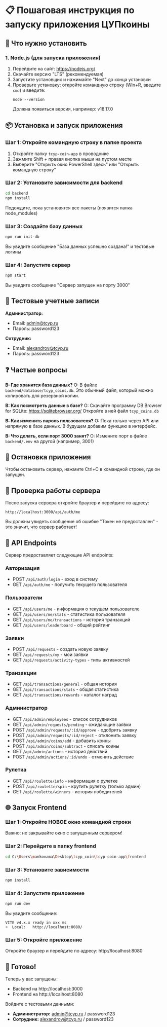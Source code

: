 # 📋 Пошаговая инструкция по запуску приложения ЦУПкоины

## 🚀 Что нужно установить

### 1. Node.js (для запуска приложения)
1. Перейдите на сайт: https://nodejs.org/
2. Скачайте версию "LTS" (рекомендуемая)
3. Запустите установщик и нажимайте "Next" до конца установки
4. Проверьте установку: откройте командную строку (Win+R, введите `cmd`) и введите:
   ```
   node --version
   ```
   Должна появиться версия, например: v18.17.0

## 📦 Установка и запуск приложения

### Шаг 1: Откройте командную строку в папке проекта
1. Откройте папку `tcyp-coin-app` в проводнике
2. Зажмите Shift + правая кнопка мыши на пустом месте
3. Выберите "Открыть окно PowerShell здесь" или "Открыть командную строку"

### Шаг 2: Установите зависимости для backend
```bash
cd backend
npm install
```
Подождите, пока установятся все пакеты (появится папка node_modules)

### Шаг 3: Создайте базу данных
```bash
npm run init-db
```
Вы увидите сообщение "База данных успешно создана!" и тестовые логины

### Шаг 4: Запустите сервер
```bash
npm start
```
Вы увидите сообщение "Сервер запущен на порту 3000"

## 🔐 Тестовые учетные записи

**Администратор:**
- Email: admin@tcyp.ru
- Пароль: password123

**Сотрудник:**
- Email: alexandrov@tcyp.ru
- Пароль: password123

## ❓ Частые вопросы

**В: Где хранится база данных?**
О: В файле `backend/database/tcyp_coins.db`. Это обычный файл, который можно копировать для резервной копии.

**В: Как посмотреть данные в базе?**
О: Скачайте программу DB Browser for SQLite: https://sqlitebrowser.org/
Откройте в ней файл `tcyp_coins.db`

**В: Как изменить пароль пользователя?**
О: Пока только через API или напрямую в базе данных. В будущем добавим функцию в интерфейс.

**В: Что делать, если порт 3000 занят?**
О: Измените порт в файле `backend/.env` на другой (например, 3001)

## 🛑 Остановка приложения

Чтобы остановить сервер, нажмите Ctrl+C в командной строке, где он запущен.

## 🧪 Проверка работы сервера

После запуска сервера откройте браузер и перейдите по адресу:
```
http://localhost:3000/api/auth/me
```

Вы должны увидеть сообщение об ошибке "Токен не предоставлен" - это значит, что сервер работает!

## 📱 API Endpoints

Сервер предоставляет следующие API endpoints:

### Авторизация
- POST `/api/auth/login` - вход в систему
- GET `/api/auth/me` - получить текущего пользователя

### Пользователи
- GET `/api/users/me` - информация о текущем пользователе
- GET `/api/users/me/stats` - статистика пользователя
- GET `/api/users/me/transactions` - история транзакций
- GET `/api/users/leaderboard` - общий рейтинг

### Заявки
- POST `/api/requests` - создать новую заявку
- GET `/api/requests/my` - мои заявки
- GET `/api/requests/activity-types` - типы активностей

### Транзакции
- GET `/api/transactions/general` - общая история
- GET `/api/transactions/stats` - общая статистика
- GET `/api/transactions/rewards` - каталог наград

### Администратор
- GET `/api/admin/employees` - список сотрудников
- GET `/api/admin/requests/pending` - ожидающие заявки
- POST `/api/admin/requests/:id/approve` - одобрить заявку
- POST `/api/admin/requests/:id/reject` - отклонить заявку
- POST `/api/admin/coins/add` - добавить коины
- POST `/api/admin/coins/subtract` - списать коины
- GET `/api/admin/actions` - история действий
- POST `/api/admin/actions/:id/undo` - отменить действие

### Рулетка
- GET `/api/roulette/info` - информация о рулетке
- POST `/api/roulette/spin` - крутить рулетку (только админ)
- GET `/api/roulette/winners` - история победителей

## 🌐 Запуск Frontend

### Шаг 1: Откройте НОВОЕ окно командной строки
Важно: не закрывайте окно с запущенным сервером!

### Шаг 2: Перейдите в папку frontend
```bash
cd C:\Users\mankovama\Desktop\tcyp_coin\tcyp-coin-app\frontend
```

### Шаг 3: Установите зависимости
```bash
npm install
```

### Шаг 4: Запустите приложение
```bash
npm run dev
```

Вы увидите сообщение:
```
VITE v4.x.x ready in xxx ms
➜  Local:   http://localhost:8080/
```

### Шаг 5: Откройте приложение
Откройте браузер и перейдите по адресу: http://localhost:8080

## 🎉 Готово!

Теперь у вас запущены:
- Backend на http://localhost:3000
- Frontend на http://localhost:8080

Войдите с тестовыми данными:
- **Администратор:** admin@tcyp.ru / password123
- **Сотрудник:** alexandrov@tcyp.ru / password123